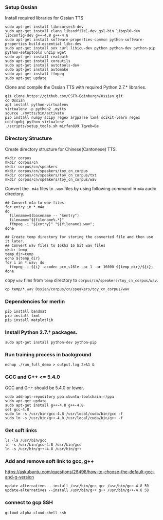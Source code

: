 ### Setup Ossian
Install required libraries for Ossian TTS
```shell script
sudo apt-get install libncurses5-dev
sudo apt-get install clang libsndfile1-dev gsl-bin libgsl0-dev libconfig-dev g++-4.8 g++-4.8
sudo apt-get install software-properties-common python-software-properties build-essential libc-dev
sudo apt-get install sox curl libicu-dev python python-dev python-pip python-setuptools unzip wget
sudo apt-get install realpath
sudo apt-get install coreutils
sudo apt-get install autotools-dev
sudo apt-get install automake
sudo apt-get install ffmpeg
sudo apt-get update
```

Clone and compile the Ossian TTS with required Python 2.7.* libraries.
```shell script
git clone https://github.com/CSTR-Edinburgh/Ossian.git
cd Ossian
apt install python-virtualenv
virtualenv -p python2 .mytts
source ./mytts/bin/activate
pip install numpy scipy regex argparse lxml scikit-learn regex configobj python-virtualenv
./scripts/setup_tools.sh mirfan899 Tqveb=Be
```

### Directory Structure
Create directory structure for Chinese(Cantonese) TTS.
```shell script
mkdir corpus
mkdir corpus/cn
mkdir corpus/cn/speakers
mkdir corpus/cn/speakers/toy_cn_corpus
mkdir corpus/cn/speakers/toy_cn_corpus/txt
mkdir corpus/cn/speakers/toy_cn_corpus/wav
```

Convert the `.m4a` files to `.wav` files by using following command in `m4a` audio directory.
```shell script
## Convert m4a to wav files.
for entry in *.m4a
do
  filename=$(basename -- "$entry")
  filename="${filename%.*}"
  ffmpeg -i "${entry}" "${filename}.wav";
done

## Create temp directory for storing the converted file and then use it later.
## Convert wav files to 16khz 16 bit wav files
mkdir temp
temp_dir=temp
echo ${temp_dir}
for i in *.wav; do
  ffmpeg -i ${i} -acodec pcm_s16le -ac 1 -ar 16000 ${temp_dir}/${i};
done
```

copy `wav` files from `temp` directory to `corpus/cn/speakers/toy_cn_corpus/wav`.
```shell script
cp temp/*.wav Ossian/corpus/cn/speakers/toy_cn_corpus/wav
```

### Dependencies for merlin
```shell script
pip install bandmat
pip install lxml
pip install matplotlib
```

### Install Python 2.7.* packages.
```shell script
sudo apt-get install python-dev python-pip
```

### Run training process in background
```shell script
nohup ./run_full_demo > output.log 2>&1 &
```

### GCC and G++ <= 5.4.0
GCC and G++ should be 5.4.0 or lower.
```shell script
sudo add-apt-repository ppa:ubuntu-toolchain-r/ppa
sudo apt-get update
sudo apt-get install g++-4.8 g++-4.8
set gcc-4.8
sudo ln -s /usr/bin/gcc-4.8 /usr/local/cuda/bin/gcc -f
sudo ln -s /usr/bin/g++-4.8 /usr/local/cuda/bin/g++ -f
```

### Get soft links
```shell script
ls -la /usr/bin/gcc
ln -s /usr/bin/gcc-4.8 /usr/bin/gcc
ln -s /usr/bin/g++-4.8 /usr/bin/g++
```

### Add and remove soft link to gcc, g++
https://askubuntu.com/questions/26498/how-to-choose-the-default-gcc-and-g-version
```shell script
update-alternatives --install /usr/bin/gcc gcc /usr/bin/gcc-4.8 50
update-alternatives --install /usr/bin/g++ g++ /usr/bin/g++-4.8 50
```

### connect to gcp SSH
```shell script
gcloud alpha cloud-shell ssh
```
